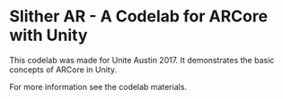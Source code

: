 # Slither AR - A Codelab for ARCore with Unity

This codelab was made for Unite Austin 2017.  It demonstrates the basic 
concepts of ARCore in Unity.

For more information see the codelab materials.
